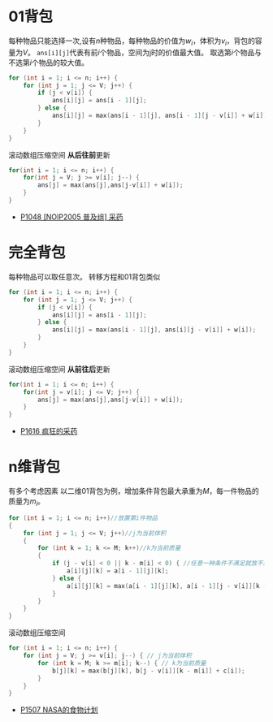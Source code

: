 # 01背包
每种物品只能选择一次,设有$n$种物品，每种物品的价值为$w_i$，体积为$v_i$，背包的容量为$V$。
`ans[i][j]`代表有前$i$个物品，空间为j时的价值最大值。
取选第$i$个物品与不选第$i$个物品的较大值。

```c++
for (int i = 1; i <= n; i++) {
    for (int j = 1; j <= V; j++) {
        if (j < v[i]) { 
            ans[i][j] = ans[i - 1][j];
        } else { 
            ans[i][j] = max(ans[i - 1][j], ans[i - 1][j - v[i]] + w[i]); 
        }
    }
}
```

滚动数组压缩空间
**从后往前**更新
```c++
for(int i = 1; i <= n; i++) {
    for(int j = V; j >= v[i]; j--) {
        ans[j] = max(ans[j],ans[j-v[i]] + w[i]);
    }
}
```

- [P1048 [NOIP2005 普及组] 采药](https://www.luogu.com.cn/problem/P1048)

# 完全背包
每种物品可以取任意次。
转移方程和01背包类似
```c++
for (int i = 1; i <= n; i++) {
    for (int j = 1; j <= V; j++) {
        if (j < v[i]) { 
            ans[i][j] = ans[i - 1][j];
        } else { 
            ans[i][j] = max(ans[i - 1][j], ans[i][j - v[i]] + w[i]); 
        }
    }
}
```

滚动数组压缩空间
**从前往后**更新
```c++
for(int i = 1; i <= n; i++) {
    for(int j = v[i]; j <= V; j++) {
        ans[j] = max(ans[j],ans[j-v[i]] + w[i]);
    }
}
```

- [P1616 疯狂的采药](https://www.luogu.com.cn/problem/P1616)

# n维背包
有多个考虑因素
以二维01背包为例，增加条件背包最大承重为$M$，每一件物品的质量为$m_i$。
```c++
for (int i = 1; i <= n; i++)//放置第i件物品
{
    for (int j = 1; j <= V; j++)//j为当前体积
    {
        for (int k = 1; k <= M; k++)//k为当前质量
        {
            if (j - v[i] < 0 || k - m[i] < 0) { //任意一种条件不满足就放不进去
                a[i][j][k] = a[i - 1][j][k];
            } else {
                a[i][j][k] = max(a[i - 1][j][k], a[i - 1][j - v[i]][k - m[i]] + c[i]);
            }
        }
    }
}
```

滚动数组压缩空间
```c++
for (int i = 1; i <= n; i++) {
    for (int j = V; j >= v[i]; j--) { // j为当前体积
        for (int k = M; k >= m[i]; k--) { // k为当前质量
            b[j][k] = max(b[j][k], b[j - v[i]][k - m[i]] + c[i]);
        }
    }
}
```
- [P1507 NASA的食物计划](https://www.luogu.com.cn/problem/P1507)
